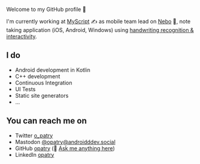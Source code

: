 Welcome to my GitHub profile 👋

I'm currently working at [MyScript](https://www.myscript.com/) ✍️ as mobile team lead on [Nebo](https://nebo.app/) 📝, note taking application (iOS, Android, Windows) using [handwriting recognition & interactivity](https://www.youtube.com/watch?v=6iNqExuVra4).

## I do

- Android development in Kotlin
- C++ development
- Continuous Integration
- UI Tests
- Static site generators
- …

## You can reach me on

- Twitter [o_patry](https://twitter.com/o_patry)
- Mastodon <a rel="me" href="https://androiddev.social/@opatry">@opatry@androidddev.social</a>
- GitHub [opatry](https://github.com/opatry) (💬 [Ask me anything here](https://github.com/opatry/opatry/issues/new/choose))
- LinkedIn [opatry](https://www.linkedin.com/in/opatry/)
